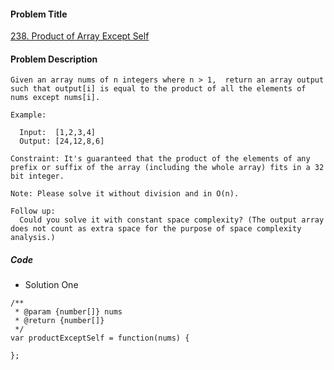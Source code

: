 #### Problem Title
[238. Product of Array Except Self](https://leetcode.com/problems/product-of-array-except-self/)
#### Problem Description
```
Given an array nums of n integers where n > 1,  return an array output such that output[i] is equal to the product of all the elements of nums except nums[i].

Example:

  Input:  [1,2,3,4]
  Output: [24,12,8,6]

Constraint: It's guaranteed that the product of the elements of any prefix or suffix of the array (including the whole array) fits in a 32 bit integer.

Note: Please solve it without division and in O(n).

Follow up:
  Could you solve it with constant space complexity? (The output array does not count as extra space for the purpose of space complexity analysis.)

```

##### Code

- Solution One
```
/**
 * @param {number[]} nums
 * @return {number[]}
 */
var productExceptSelf = function(nums) {
    
};
```
